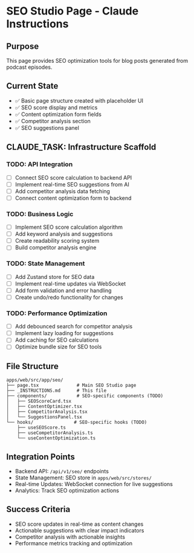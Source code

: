 # SEO Studio Page - Claude Instructions

## Purpose
This page provides SEO optimization tools for blog posts generated from podcast episodes.

## Current State
- ✅ Basic page structure created with placeholder UI
- ✅ SEO score display and metrics
- ✅ Content optimization form fields
- ✅ Competitor analysis section
- ✅ SEO suggestions panel

## CLAUDE_TASK: Infrastructure Scaffold

### TODO: API Integration
- [ ] Connect SEO score calculation to backend API
- [ ] Implement real-time SEO suggestions from AI
- [ ] Add competitor analysis data fetching
- [ ] Connect content optimization form to backend

### TODO: Business Logic
- [ ] Implement SEO score calculation algorithm
- [ ] Add keyword analysis and suggestions
- [ ] Create readability scoring system
- [ ] Build competitor analysis engine

### TODO: State Management
- [ ] Add Zustand store for SEO data
- [ ] Implement real-time updates via WebSocket
- [ ] Add form validation and error handling
- [ ] Create undo/redo functionality for changes

### TODO: Performance Optimization
- [ ] Add debounced search for competitor analysis
- [ ] Implement lazy loading for suggestions
- [ ] Add caching for SEO calculations
- [ ] Optimize bundle size for SEO tools

## File Structure
```
apps/web/src/app/seo/
├── page.tsx              # Main SEO Studio page
├── _INSTRUCTIONS.md      # This file
├── components/           # SEO-specific components (TODO)
│   ├── SEOScoreCard.tsx
│   ├── ContentOptimizer.tsx
│   ├── CompetitorAnalysis.tsx
│   └── SuggestionsPanel.tsx
└── hooks/               # SEO-specific hooks (TODO)
    ├── useSEOScore.ts
    ├── useCompetitorAnalysis.ts
    └── useContentOptimization.ts
```

## Integration Points
- Backend API: `/api/v1/seo/` endpoints
- State Management: SEO store in `apps/web/src/stores/`
- Real-time Updates: WebSocket connection for live suggestions
- Analytics: Track SEO optimization actions

## Success Criteria
- SEO score updates in real-time as content changes
- Actionable suggestions with clear impact indicators
- Competitor analysis with actionable insights
- Performance metrics tracking and optimization
